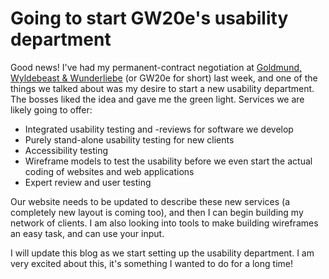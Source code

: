 # Going to start GW20e's usability department
Good news! I've had my permanent-contract negotiation at [Goldmund, Wyldebeast & Wunderliebe](http://gw20e.com) (or GW20e for short) last week, and one of the things we talked about was my desire to start a new usability department. The bosses liked the idea and gave me the green light. Services we are likely going to offer:

* Integrated usability testing and -reviews for software we develop
* Purely stand-alone usability testing for new clients
* Accessibility testing
* Wireframe models to test the usability before we even start the actual coding of websites and web applications
* Expert review and user testing

Our website needs to be updated to describe these new services (a completely new layout is coming too), and then I can begin building my network of clients. I am also looking into tools to make building wireframes an easy task, and can use your input.

I will update this blog as we start setting up the usability department. I am very excited about this, it's something I wanted to do for a long time!